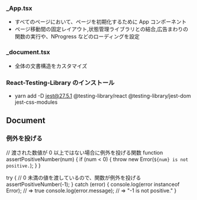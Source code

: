 ### \_App.tsx

- すべてのページにおいて、ページを初期化するために App コンポーネント
- ページ移動間の固定レイアウト,状態管理ライブラリとの結合,広告まわりの関数の実行や、NProgress などのローディングを設定

### \_document.tsx

- 全体の文書構造をカスタマイズ

### React-Testing-Library のインストール

- yarn add -D jest@27.5.1 @testing-library/react @testing-library/jest-dom jest-css-modules

## Document

### 例外を投げる

// 渡された数値が 0 以上ではない場合に例外を投げる関数
function assertPositiveNumber(num) {
if (num < 0) {
throw new Error(`${num} is not positive.`);
}
}

try {
// 0 未満の値を渡しているので、関数が例外を投げる
assertPositiveNumber(-1);
} catch (error) {
console.log(error instanceof Error); // => true
console.log(error.message); // => "-1 is not positive."
}

